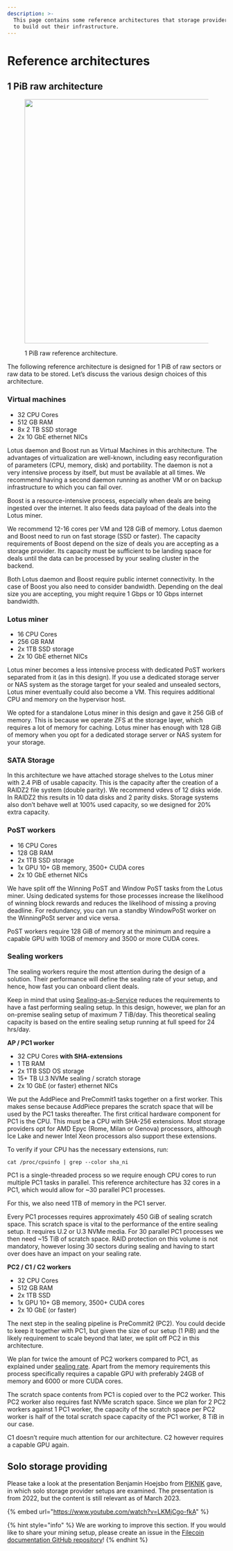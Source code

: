 ```yaml
---
description: >-
  This page contains some reference architectures that storage providers can use
  to build out their infrastructure.
---
```


# Reference architectures

## 1 PiB raw architecture

<figure><img src="https://docs.filecoin.io/storage-provider/infrastructure/reference-architectures/1PIB.png" alt="" width="563"><figcaption><p>1 PiB raw reference architecture.</p></figcaption></figure>

The following reference architecture is designed for 1 PiB of raw sectors or raw data to be stored. Let’s discuss the various design choices of this architecture.

### Virtual machines

* 32 CPU Cores
* 512 GB RAM
* 8x 2 TB SSD storage
* 2x 10 GbE ethernet NICs

Lotus daemon and Boost run as Virtual Machines in this architecture. The advantages of virtualization are well-known, including easy reconfiguration of parameters (CPU, memory, disk) and portability. The daemon is not a very intensive process by itself, but must be available at all times. We recommend having a second daemon running as another VM or on backup infrastructure to which you can fail over.

Boost is a resource-intensive process, especially when deals are being ingested over the internet. It also feeds data payload of the deals into the Lotus miner.

We recommend 12-16 cores per VM and 128 GiB of memory. Lotus daemon and Boost need to run on fast storage (SSD or faster). The capacity requirements of Boost depend on the size of deals you are accepting as a storage provider. Its capacity must be sufficient to be landing space for deals until the data can be processed by your sealing cluster in the backend.

Both Lotus daemon and Boost require public internet connectivity. In the case of Boost you also need to consider bandwidth. Depending on the deal size you are accepting, you might require 1 Gbps or 10 Gbps internet bandwidth.

### Lotus miner

* 16 CPU Cores
* 256 GB RAM
* 2x 1TB SSD storage
* 2x 10 GbE ethernet NICs

Lotus miner becomes a less intensive process with dedicated PoST workers separated from it (as in this design). If you use a dedicated storage server or NAS system as the storage target for your sealed and unsealed sectors, Lotus miner eventually could also become a VM. This requires additional CPU and memory on the hypervisor host.

We opted for a standalone Lotus miner in this design and gave it 256 GiB of memory. This is because we operate ZFS at the storage layer, which requires a lot of memory for caching. Lotus miner has enough with 128 GiB of memory when you opt for a dedicated storage server or NAS system for your storage.

### SATA Storage

In this architecture we have attached storage shelves to the Lotus miner with 2.4 PiB of usable capacity. This is the capacity after the creation of a RAIDZ2 file system (double parity). We recommend vdevs of 12 disks wide. In RAIDZ2 this results in 10 data disks and 2 parity disks. Storage systems also don’t behave well at 100% used capacity, so we designed for 20% extra capacity.

### PoST workers

* 16 CPU Cores
* 128 GB RAM
* 2x 1TB SSD storage
* 1x GPU 10+ GB memory, 3500+ CUDA cores
* 2x 10 GbE ethernet NICs

We have split off the Winning PoST and Window PoST tasks from the Lotus miner. Using dedicated systems for those processes increase the likelihood of winning block rewards and reduces the likelihood of missing a proving deadline. For redundancy, you can run a standby WindowPoSt worker on the WinningPoSt server and vice versa.

PoST workers require 128 GiB of memory at the minimum and require a capable GPU with 10GB of memory and 3500 or more CUDA cores.

### Sealing workers

The sealing workers require the most attention during the design of a solution. Their performance will define the sealing rate of your setup, and hence, how fast you can onboard client deals.

Keep in mind that using [Sealing-as-a-Service](../architecture/sealing-as-a-service.md) reduces the requirements to have a fast performing sealing setup. In this design, however, we plan for an on-premise sealing setup of maximum 7 TiB/day. This theoretical sealing capacity is based on the entire sealing setup running at full speed for 24 hrs/day.

**AP / PC1 worker**

* 32 CPU Cores **with SHA-extensions**
* 1 TB RAM
* 2x 1TB SSD OS storage
* 15+ TB U.3 NVMe sealing / scratch storage
* 2x 10 GbE (or faster) ethernet NICs

We put the AddPiece and PreCommit1 tasks together on a first worker. This makes sense because AddPiece prepares the scratch space that will be used by the PC1 tasks thereafter. The first critical hardware component for PC1 is the CPU. This must be a CPU with SHA-256 extensions. Most storage providers opt for AMD Epyc (Rome, Milan or Genova) processors, although Ice Lake and newer Intel Xeon processors also support these extensions.

To verify if your CPU has the necessary extensions, run:

```shell
cat /proc/cpuinfo | grep --color sha_ni
```

PC1 is a single-threaded process so we require enough CPU cores to run multiple PC1 tasks in parallel. This reference architecture has 32 cores in a PC1, which would allow for \~30 parallel PC1 processes.

For this, we also need 1TB of memory in the PC1 server.

Every PC1 processes requires approximately 450 GiB of sealing scratch space. This scratch space is vital to the performance of the entire sealing setup. It requires U.2 or U.3 NVMe media. For 30 parallel PC1 processes we then need \~15 TiB of scratch space. RAID protection on this volume is not mandatory, however losing 30 sectors during sealing and having to start over does have an impact on your sealing rate.

**PC2 / C1 / C2 workers**

* 32 CPU Cores
* 512 GB RAM
* 2x 1TB SSD
* 1x GPU 10+ GB memory, 3500+ CUDA cores
* 2x 10 GbE (or faster)

The next step in the sealing pipeline is PreCommit2 (PC2). You could decide to keep it together with PC1, but given the size of our setup (1 PiB) and the likely requirement to scale beyond that later, we split off PC2 in this architecture.

We plan for twice the amount of PC2 workers compared to PC1, as explained under [sealing rate](../architecture/sealing-rate.md). Apart from the memory requirements this process specifically requires a capable GPU with preferably 24GB of memory and 6000 or more CUDA cores.

The scratch space contents from PC1 is copied over to the PC2 worker. This PC2 worker also requires fast NVMe scratch space. Since we plan for 2 PC2 workers against 1 PC1 worker, the capacity of the scratch space per PC2 worker is half of the total scratch space capacity of the PC1 worker, 8 TiB in our case.

C1 doesn’t require much attention for our architecture. C2 however requires a capable GPU again.

## Solo storage providing

Please take a look at the presentation Benjamin Hoejsbo from [PIKNIK](https://www.piknik.com) gave, in which solo storage provider setups are examined. The presentation is from 2022, but the content is still relevant as of March 2023.

{% embed url="https://www.youtube.com/watch?v=LKMjCgo-fkA" %}

{% hint style="info" %}
We are working to improve this section. If you would like to share your mining setup, please create an issue in the [Filecoin documentation GitHub repository](https://github.com/filecoin-project/filecoin-docs/issues)!
{% endhint %}
